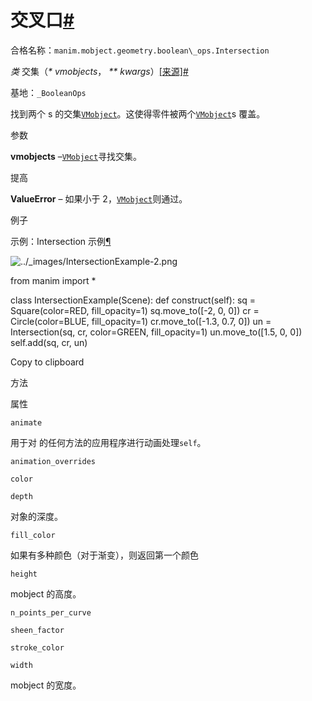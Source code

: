 # 交叉口[#](#intersection "此标题的固定链接")

合格名称：`manim.mobject.geometry.boolean\_ops.Intersection`

_类_ 交集（_\* vmobjects_， _\*\* kwargs_）[\[来源\]](../_modules/manim/mobject/geometry/boolean_ops.html#Intersection)[#](#manim.mobject.geometry.boolean_ops.Intersection "此定义的固定链接")

基地：`_BooleanOps`

找到两个 s 的交集[`VMobject`](manim.mobject.types.vectorized_mobject.VMobject.html#manim.mobject.types.vectorized_mobject.VMobject "manim.mobject.types.vectorized_mobject.VMobject")。这使得零件被两个[`VMobject`](manim.mobject.types.vectorized_mobject.VMobject.html#manim.mobject.types.vectorized_mobject.VMobject "manim.mobject.types.vectorized_mobject.VMobject")s 覆盖。

参数

**vmobjects** –[`VMobject`](manim.mobject.types.vectorized_mobject.VMobject.html#manim.mobject.types.vectorized_mobject.VMobject "manim.mobject.types.vectorized_mobject.VMobject")寻找交集。

提高

**ValueError** – 如果小于 2，[`VMobject`](manim.mobject.types.vectorized_mobject.VMobject.html#manim.mobject.types.vectorized_mobject.VMobject "manim.mobject.types.vectorized_mobject.VMobject")则通过。

例子

示例：Intersection 示例[¶](#intersectionexample)

![../_images/IntersectionExample-2.png](../_images/IntersectionExample-2.png)

from manim import \*

class IntersectionExample(Scene):
def construct(self):
sq = Square(color=RED, fill_opacity=1)
sq.move_to(\[-2, 0, 0\])
cr = Circle(color=BLUE, fill_opacity=1)
cr.move_to(\[-1.3, 0.7, 0\])
un = Intersection(sq, cr, color=GREEN, fill_opacity=1)
un.move_to(\[1.5, 0, 0\])
self.add(sq, cr, un)

Copy to clipboard

方法

属性

`animate`

用于对 的任何方法的应用程序进行动画处理`self`。

`animation_overrides`

`color`

`depth`

对象的深度。

`fill_color`

如果有多种颜色（对于渐变），则返回第一个颜色

`height`

mobject 的高度。

`n_points_per_curve`

`sheen_factor`

`stroke_color`

`width`

mobject 的宽度。
